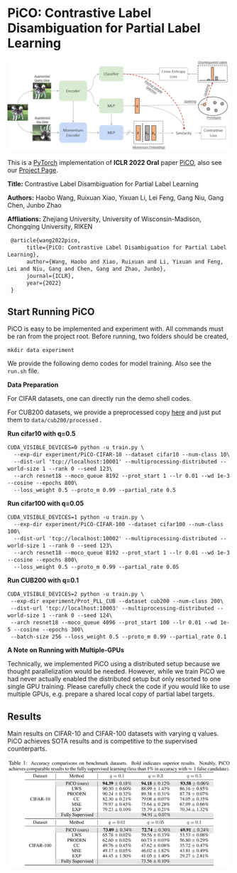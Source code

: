 # PiCO: Contrastive Label Disambiguation for Partial Label Learning

![framework](resources/framework.png)

This is a [PyTorch](http://pytorch.org) implementation of **ICLR 2022 Oral** paper [PiCO](https://openreview.net/forum?id=EhYjZy6e1gJ), also see our [Project Page](https://hbzju.github.io/pico/). 

**Title:** Contrastive Label Disambiguation for Partial Label Learning

**Authors:** Haobo Wang, Ruixuan Xiao, Yixuan Li, Lei Feng, Gang Niu, Gang Chen, Junbo Zhao

**Affliations:** Zhejiang University, University of Wisconsin-Madison, Chongqing University, RIKEN

```
 @article{wang2022pico,
      title={PiCO: Contrastive Label Disambiguation for Partial Label Learning},
      author={Wang, Haobo and Xiao, Ruixuan and Li, Yixuan and Feng, Lei and Niu, Gang and Chen, Gang and Zhao, Junbo},
      journal={ICLR},
      year={2022}
 } 
```

## Start Running PiCO

PiCO is easy to be implemented and experiment with. All commands must be ran from the project root. Before running, two folders should be created,
```
mkdir data experiment
```

We provide the following demo codes for model training. Also see the ```run.sh``` file. 

**Data Preparation**

For CIFAR datasets, one can directly run the demo shell codes. 

For CUB200 datasets, we provide a preprocessed copy [here](https://drive.google.com/file/d/1KNMPuKT1q3a6zIEgStar2o4xjs_a3Kge/view?usp=sharing) and just put them to ```data/cub200/processed``` .

**Run cifar10 with q=0.5**

```shell
CUDA_VISIBLE_DEVICES=0 python -u train.py \
  --exp-dir experiment/PiCO-CIFAR-10 --dataset cifar10 --num-class 10\
  --dist-url 'tcp://localhost:10001' --multiprocessing-distributed --world-size 1 --rank 0 --seed 123\
  --arch resnet18 --moco_queue 8192 --prot_start 1 --lr 0.01 --wd 1e-3 --cosine --epochs 800\
  --loss_weight 0.5 --proto_m 0.99 --partial_rate 0.5
```

**Run cifar100 with q=0.05**

```shell
CUDA_VISIBLE_DEVICES=1 python -u train.py \
  --exp-dir experiment/PiCO-CIFAR-100 --dataset cifar100 --num-class 100\
  --dist-url 'tcp://localhost:10002' --multiprocessing-distributed --world-size 1 --rank 0 --seed 123\
  --arch resnet18 --moco_queue 8192 --prot_start 1 --lr 0.01 --wd 1e-3 --cosine --epochs 800\
  --loss_weight 0.5 --proto_m 0.99 --partial_rate 0.05
```

**Run CUB200 with q=0.1**

```shell
CUDA_VISIBLE_DEVICES=2 python -u train.py \
 --exp-dir experiment/Prot_PLL_CUB --dataset cub200 --num-class 200\
 --dist-url 'tcp://localhost:10003' --multiprocessing-distributed --world-size 1 --rank 0 --seed 124\
 --arch resnet18 --moco_queue 4096 --prot_start 100 --lr 0.01 --wd 1e-5 --cosine --epochs 300\
 --batch-size 256 --loss_weight 0.5 --proto_m 0.99 --partial_rate 0.1
```

**A Note on Running with Multiple-GPUs**

Technically, we implemented PiCO using a distributed setup because we thought parallelization would be needed. However, while we train PiCO we had never actually enabled the distributed setup but only resorted to one single GPU training. Please carefully check the code if you would like to use multiple GPUs, e.g. prepare a shared local copy of partial label targets. 

## Results

Main results on CIFAR-10 and CIFAR-100 datasets with varying q values. PiCO achieves SOTA results and is competitive to the supervised counterparts.

![results](resources/results.png)
